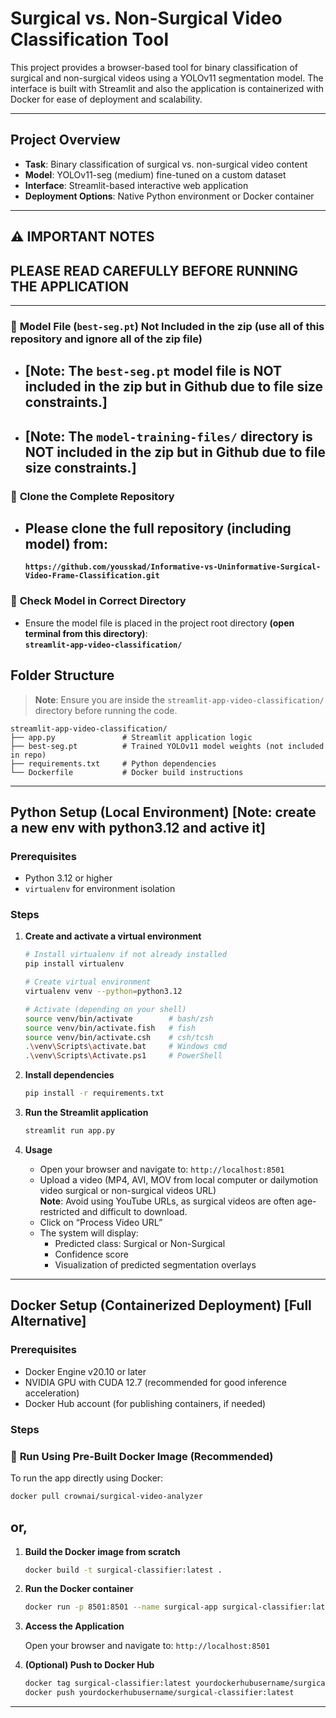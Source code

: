 

# Surgical vs. Non-Surgical Video Classification Tool

This project provides a browser-based tool for binary classification of surgical and non-surgical videos using a YOLOv11 segmentation model. The interface is built with Streamlit and also the application is containerized with Docker for ease of deployment and scalability.

---

## Project Overview

- **Task**: Binary classification of surgical vs. non-surgical video content  
- **Model**: YOLOv11-seg (medium) fine-tuned on a custom dataset  
- **Interface**: Streamlit-based interactive web application  
- **Deployment Options**: Native Python environment or Docker container  

---

## ⚠️ IMPORTANT NOTES

## PLEASE READ CAREFULLY BEFORE RUNNING THE APPLICATION

---

### 🔹 **Model File (`best-seg.pt`) Not Included in the zip (use all of this repository and ignore all of the zip file)**

- ## [Note: The `best-seg.pt` model file is **NOT** included in the zip but in Github due to file size constraints.]
- ## [Note: The `model-training-files/` directory is **NOT** included in the zip but in Github due to file size constraints.]


### 🔹 **Clone the Complete Repository**

- ## Please clone the **full repository (including model)** from:  
  **`https://github.com/yousskad/Informative-vs-Uninformative-Surgical-Video-Frame-Classification.git`**

### 🔹 **Check Model in Correct Directory**

- Ensure the model file is placed in the project root directory **(open terminal from this directory)**:  
  **`streamlit-app-video-classification/`**


## Folder Structure

> **Note**: Ensure you are inside the `streamlit-app-video-classification/` directory before running the code.

```
streamlit-app-video-classification/
├── app.py               # Streamlit application logic
├── best-seg.pt          # Trained YOLOv11 model weights (not included in repo)
├── requirements.txt     # Python dependencies
└── Dockerfile           # Docker build instructions
```

---

## Python Setup (Local Environment) [Note: create a new env with python3.12 and active it]

### Prerequisites

- Python 3.12 or higher  
- `virtualenv` for environment isolation  

### Steps

1. **Create and activate a virtual environment**

    ```bash
    # Install virtualenv if not already installed
    pip install virtualenv

    # Create virtual environment
    virtualenv venv --python=python3.12

    # Activate (depending on your shell)
    source venv/bin/activate        # bash/zsh
    source venv/bin/activate.fish   # fish
    source venv/bin/activate.csh    # csh/tcsh
    .\venv\Scripts\activate.bat     # Windows cmd
    .\venv\Scripts\Activate.ps1     # PowerShell
    ```

2. **Install dependencies**

    ```bash
    pip install -r requirements.txt
    ```

3. **Run the Streamlit application**

    ```bash
    streamlit run app.py
    ```

4. **Usage**

    - Open your browser and navigate to: `http://localhost:8501`
    - Upload a video (MP4, AVI, MOV from local computer or dailymotion video surgical or non-surgical videos URL)  
      **Note**: Avoid using YouTube URLs, as surgical videos are often age-restricted and difficult to download.
    - Click on “Process Video URL”
    - The system will display:
      - Predicted class: Surgical or Non-Surgical  
      - Confidence score  
      - Visualization of predicted segmentation overlays

---

## Docker Setup (Containerized Deployment) [Full Alternative]

### Prerequisites

- Docker Engine v20.10 or later  
- NVIDIA GPU with CUDA 12.7 (recommended for good inference acceleration)  
- Docker Hub account (for publishing containers, if needed)  

### Steps

### 🔹 **Run Using Pre-Built Docker Image (Recommended)**

To run the app directly using Docker:

```bash
docker pull crownai/surgical-video-analyzer
```
## or,


1. **Build the Docker image from scratch**

    ```bash
    docker build -t surgical-classifier:latest .
    ```

2. **Run the Docker container**

    ```bash
    docker run -p 8501:8501 --name surgical-app surgical-classifier:latest
    ```

3. **Access the Application**

    Open your browser and navigate to: `http://localhost:8501`

4. **(Optional) Push to Docker Hub**

    ```bash
    docker tag surgical-classifier:latest yourdockerhubusername/surgical-classifier:latest
    docker push yourdockerhubusername/surgical-classifier:latest
    ```

---
```

